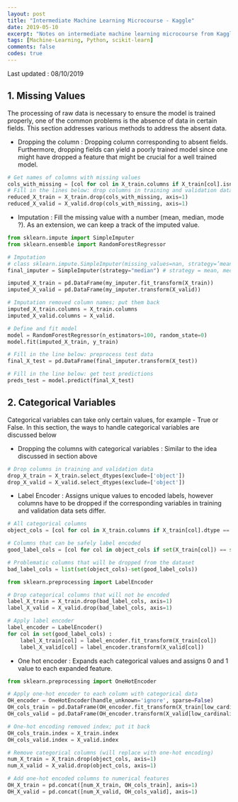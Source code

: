```yaml
---
layout: post
title: "Intermediate Machine Learning Microcourse - Kaggle"
date: 2019-05-10
excerpt: "Notes on intermediate machine learning microcourse from Kaggle"
tags: [Machine-Learning, Python, scikit-learn]
comments: false
codes: true
---
```

Last updated : 08/10/2019

## 1. Missing Values
The processing of raw data is necessary to ensure the model is trained properly, one of the common problems is the absence of data in certain fields. This section addresses various methods to address the absent data.
  * Dropping the column : Dropping column corresponding to absent fields. Furthermore, dropping fields can yield a poorly trained model since one might have dropped a feature that might be crucial for a well trained model.

```Python
# Get names of columns with missing values
cols_with_missing = [col for col in X_train.columns if X_train[col].isnull().any()]
# Fill in the lines below: drop columns in training and validation data
reduced_X_train = X_train.drop(cols_with_missing, axis=1)
reduced_X_valid = X_valid.drop(cols_with_missing, axis=1)
```

  * Imputation : Fill the missing value with a number (mean, median, mode ?). As an extension, we can keep a track of the imputed value.

```Python
from sklearn.impute import SimpleImputer
from sklearn.ensemble import RandomForestRegressor

# Imputation
# class sklearn.impute.SimpleImputer(missing_values=nan, strategy=’mean’, fill_value=None, verbose=0, copy=True, add_indicator=False)
final_imputer = SimpleImputer(strategy="median") # strategy = mean, median, most_frequent, constant

imputed_X_train = pd.DataFrame(my_imputer.fit_transform(X_train))
imputed_X_valid = pd.DataFrame(my_imputer.transform(X_valid))

# Imputation removed column names; put them back
imputed_X_train.columns = X_train.columns
imputed_X_valid.columns = X_valid.

# Define and fit model
model = RandomForestRegressor(n_estimators=100, random_state=0)
model.fit(imputed_X_train, y_train)

# Fill in the line below: preprocess test data
final_X_test = pd.DataFrame(final_imputer.transform(X_test))

# Fill in the line below: get test predictions
preds_test = model.predict(final_X_test)
```

## 2. Categorical Variables
Categorical variables can take only certain values, for example - True or False. In this section, the ways to handle categorical variables are discussed below

* Dropping the columns with categorical variables : Similar to the idea discussed in section above

```Python
# Drop columns in training and validation data
drop_X_train = X_train.select_dtypes(exclude=['object'])
drop_X_valid = X_valid.select_dtypes(exclude=['object'])
```

* Label Encoder : Assigns unique values to encoded labels, however columns have to be dropped if the corresponding variables in training and validation data sets differ.

```Python
# All categorical columns
object_cols = [col for col in X_train.columns if X_train[col].dtype == "object"]

# Columns that can be safely label encoded
good_label_cols = [col for col in object_cols if set(X_train[col]) == set(X_valid[col])]

# Problematic columns that will be dropped from the dataset
bad_label_cols = list(set(object_cols)-set(good_label_cols))

from sklearn.preprocessing import LabelEncoder

# Drop categorical columns that will not be encoded
label_X_train = X_train.drop(bad_label_cols, axis=1)
label_X_valid = X_valid.drop(bad_label_cols, axis=1)

# Apply label encoder
label_encoder = LabelEncoder()
for col in set(good_label_cols) :
    label_X_train[col] = label_encoder.fit_transform(X_train[col])
    label_X_valid[col] = label_encoder.transform(X_valid[col])
```

* One hot encoder : Expands each categorical values and assigns 0 and 1 value to each expanded feature.

```Python
from sklearn.preprocessing import OneHotEncoder

# Apply one-hot encoder to each column with categorical data
OH_encoder = OneHotEncoder(handle_unknown='ignore', sparse=False)
OH_cols_train = pd.DataFrame(OH_encoder.fit_transform(X_train[low_cardinality_cols]))
OH_cols_valid = pd.DataFrame(OH_encoder.transform(X_valid[low_cardinality_cols]))

# One-hot encoding removed index; put it back
OH_cols_train.index = X_train.index
OH_cols_valid.index = X_valid.index

# Remove categorical columns (will replace with one-hot encoding)
num_X_train = X_train.drop(object_cols, axis=1)
num_X_valid = X_valid.drop(object_cols, axis=1)

# Add one-hot encoded columns to numerical features
OH_X_train = pd.concat([num_X_train, OH_cols_train], axis=1)
OH_X_valid = pd.concat([num_X_valid, OH_cols_valid], axis=1)
```
